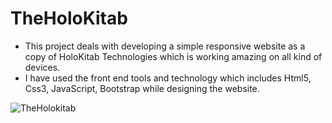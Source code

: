 # TheHoloKitab
- This project deals with developing a simple responsive website as a copy of HoloKitab Technologies which is working amazing on all kind of devices.
- I have used the front end tools and technology which includes Html5, Css3, JavaScript, Bootstrap while designing the website.

![TheHolokitab](https://user-images.githubusercontent.com/70815899/186894786-cb1e0f04-73a1-457a-b71e-3ec72dd7b47c.png)
